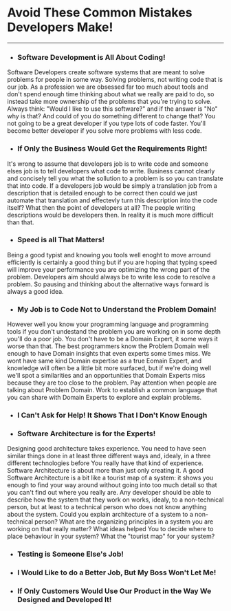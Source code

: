 # Avoid These Common Mistakes Developers Make!
---
 - ### Software Development is All About Coding!

Software Developers create software systems that are meant to solve problems for people in some way. Solving problems, not writing code that is our job. As a profession we are obsessed far too much about tools and don't spend enough time thinking about what we really are paid to do, so instead take more ownership of the problems that you're trying to solve. Always think: "Would I like to use this software?" and if the answer is "No" why is that? And could of you do something different to change that? You not going to be a great developer if you type lots of code faster. You'll become better developer if you solve more problems with less code.

 - ### If Only the Business Would Get the Requirements Right!
 
It's wrong to assume that developers job is to write code and someone elses job is to tell developers what code to write. Business cannot clearly and concisely tell you what the sollution to a problem is so you can translate that into code. If a developers job would be simply a translation job from a description that is detailed enough to be correct then could we just automate that translation and effectevly turn this description into the code itself? What then the point of developers at all? The people writing descriptions would be developers then. In reality it is much more difficult than that.
 
 - ### Speed is all That Matters!

Being a good typist and knowing you tools well enoght to move arround efficiently is certainly a good thing but if you are hoping that typing speed will improve your performance you are optimizing the wrong part of the problem. Developers aim should always be to write less code to resolve a problem. So pausing and thinking about the alternative ways forward is always a good idea.

 - ### My Job is to Code Not to Understand the Problem Domain!

However well you know your programming language and programming tools if you don't undestand the problem you are working on in some depth you'll do a poor job. You don't have to be a Domain Expert, it some ways it worse than that. The best programmers know the Problem Domain well enough to have Domain insights that even experts some times miss. We wont have same kind Domain expertise as a true Eomain Expert, and knowledge will often be a little bit more surfaced, but if we're doing well we'll spot a similarities and an opportunities that Domain Experts miss because they are too close to the problem. Pay attention when people are talking about Problem Domain. Work to establish a common language that you can share with Domain Experts to explore and explain problems.

 - ### I Can't Ask for Help! It Shows That I Don't Know Enough
 - ### Software Architecture is for the Experts!
 
Designing good architecture takes experience. You need to have seen similar things done in at least three different ways and, idealy, in a three different technologies before You really have that kind of experience. Software Architecture is about more than just only creating it. A good Software Architecture is a bit like a tourist map of a system: it shows you enough to find your way around without going into too much detail so that you can't find out where you really are. Any developer should be able to describe how the system that they work on works, idealy, to a non-technical person, but at least to a technical person who does not know anything about the system. Could you explain architecture of a system to a non-technical person? What are the organizing principles in a system you are working on that really matter? What ideas helped You to decide where to place behaviour in your system? What the "tourist map" for your system? 
 
 - ### Testing is Someone Else's Job!
 - ### I Would Like to do a Better Job, But My Boss Won't Let Me!
 - ### If Only Customers Would Use Our Product in the Way We Designed and Developed It!
